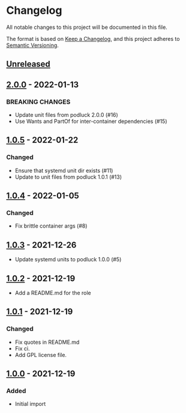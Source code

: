 # Changelog
All notable changes to this project will be documented in this file.

The format is based on [Keep a Changelog](https://keepachangelog.com/en/1.0.0/),
and this project adheres to [Semantic Versioning](https://semver.org/spec/v2.0.0.html).

## [Unreleased]

## [2.0.0] - 2022-01-13

### BREAKING CHANGES

- Update unit files from podluck 2.0.0 (#16)
- Use Wants and PartOf for inter-container dependencies (#15)


## [1.0.5] - 2022-01-22

### Changed
- Ensure that systemd unit dir exists (#11)
- Update to unit files from podluck 1.0.1 (#13)


## [1.0.4] - 2022-01-05

### Changed
- Fix brittle container args (#8)


## [1.0.3] - 2021-12-26
- Update systemd units to podluck 1.0.0 (#5)

## [1.0.2] - 2021-12-19
- Add a README.md for the role

## [1.0.1] - 2021-12-19

### Changed
- Fix quotes in README.md
- Fix ci.
- Add GPL license file.

## [1.0.0] - 2021-12-19
### Added
- Initial import

[Unreleased]: https://github.com/znerol/ansible-collection-podluck/compare/v2.0.0...HEAD
[2.0.0]: https://github.com/znerol/ansible-collection-podluck/compare/v1.0.5...v2.0.0
[1.0.5]: https://github.com/znerol/ansible-collection-podluck/compare/v1.0.4...v1.0.5
[1.0.4]: https://github.com/znerol/ansible-collection-podluck/compare/v1.0.3...v1.0.4
[1.0.3]: https://github.com/znerol/ansible-collection-podluck/compare/v1.0.2...v1.0.3
[1.0.2]: https://github.com/znerol/ansible-collection-podluck/compare/v1.0.1...v1.0.2
[1.0.1]: https://github.com/znerol/ansible-collection-podluck/compare/v1.0.0...v1.0.1
[1.0.0]: https://github.com/znerol/ansible-collection-podluck/releases/tag/v1.0.0
